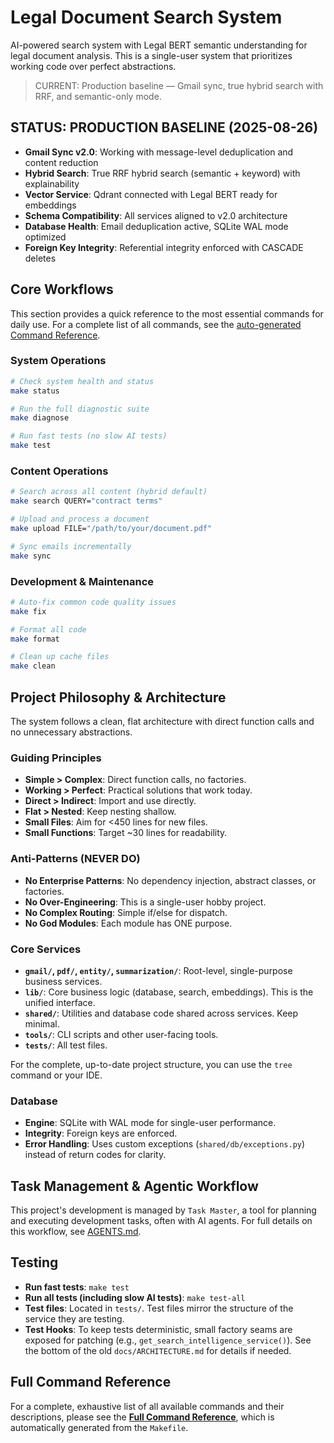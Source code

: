 # Legal Document Search System

AI-powered search system with Legal BERT semantic understanding for legal document analysis. This is a single-user system that prioritizes working code over perfect abstractions.

> CURRENT: Production baseline — Gmail sync, true hybrid search with RRF, and semantic-only mode.

## STATUS: PRODUCTION BASELINE (2025-08-26)

*   **Gmail Sync v2.0**: Working with message-level deduplication and content reduction
*   **Hybrid Search**: True RRF hybrid search (semantic + keyword) with explainability
*   **Vector Service**: Qdrant connected with Legal BERT ready for embeddings
*   **Schema Compatibility**: All services aligned to v2.0 architecture
*   **Database Health**: Email deduplication active, SQLite WAL mode optimized
*   **Foreign Key Integrity**: Referential integrity enforced with CASCADE deletes

## Core Workflows

This section provides a quick reference to the most essential commands for daily use. For a complete list of all commands, see the [auto-generated Command Reference](docs/COMMAND_REFERENCE.md).

### System Operations
```bash
# Check system health and status
make status

# Run the full diagnostic suite
make diagnose

# Run fast tests (no slow AI tests)
make test
```

### Content Operations
```bash
# Search across all content (hybrid default)
make search QUERY="contract terms"

# Upload and process a document
make upload FILE="/path/to/your/document.pdf"

# Sync emails incrementally
make sync
```

### Development & Maintenance
```bash
# Auto-fix common code quality issues
make fix

# Format all code
make format

# Clean up cache files
make clean
```

## Project Philosophy & Architecture

The system follows a clean, flat architecture with direct function calls and no unnecessary abstractions.

### Guiding Principles
*   **Simple > Complex**: Direct function calls, no factories.
*   **Working > Perfect**: Practical solutions that work today.
*   **Direct > Indirect**: Import and use directly.
*   **Flat > Nested**: Keep nesting shallow.
*   **Small Files**: Aim for <450 lines for new files.
*   **Small Functions**: Target ~30 lines for readability.

### Anti-Patterns (NEVER DO)
*   **No Enterprise Patterns**: No dependency injection, abstract classes, or factories.
*   **No Over-Engineering**: This is a single-user hobby project.
*   **No Complex Routing**: Simple if/else for dispatch.
*   **No God Modules**: Each module has ONE purpose.

### Core Services
*   **`gmail/`, `pdf/`, `entity/`, `summarization/`**: Root-level, single-purpose business services.
*   **`lib/`**: Core business logic (database, search, embeddings). This is the unified interface.
*   **`shared/`**: Utilities and database code shared across services. Keep minimal.
*   **`tools/`**: CLI scripts and other user-facing tools.
*   **`tests/`**: All test files.

For the complete, up-to-date project structure, you can use the `tree` command or your IDE.

### Database
*   **Engine**: SQLite with WAL mode for single-user performance.
*   **Integrity**: Foreign keys are enforced.
*   **Error Handling**: Uses custom exceptions (`shared/db/exceptions.py`) instead of return codes for clarity.

## Task Management & Agentic Workflow
This project's development is managed by `Task Master`, a tool for planning and executing development tasks, often with AI agents. For full details on this workflow, see [AGENTS.md](AGENTS.md).

## Testing
*   **Run fast tests**: `make test`
*   **Run all tests (including slow AI tests)**: `make test-all`
*   **Test files**: Located in `tests/`. Test files mirror the structure of the service they are testing.
*   **Test Hooks**: To keep tests deterministic, small factory seams are exposed for patching (e.g., `get_search_intelligence_service()`). See the bottom of the old `docs/ARCHITECTURE.md` for details if needed.

## Full Command Reference
For a complete, exhaustive list of all available commands and their descriptions, please see the **[Full Command Reference](docs/COMMAND_REFERENCE.md)**, which is automatically generated from the `Makefile`.